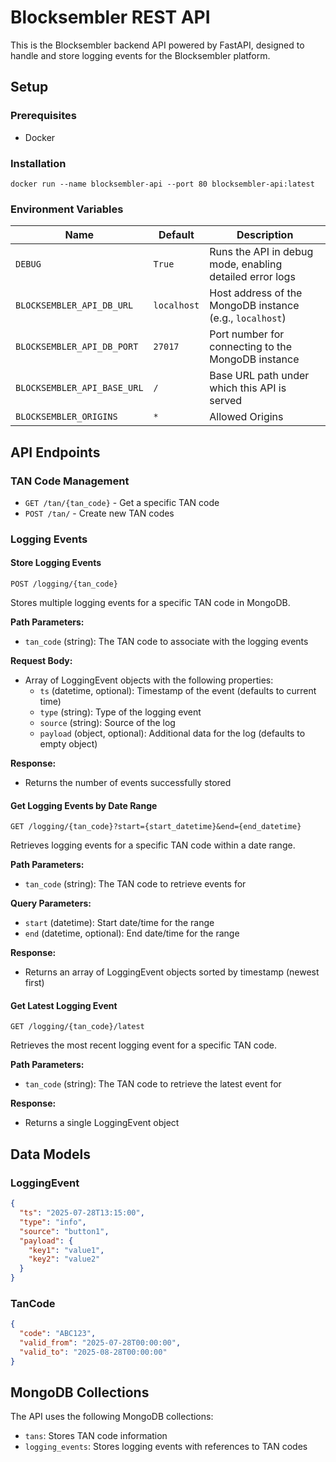 # Blocksembler REST API

This is the Blocksembler backend API powered by FastAPI, designed to handle and store logging events for the
Blocksembler platform.

## Setup

### Prerequisites

- Docker

### Installation

```shell
docker run --name blocksembler-api --port 80 blocksembler-api:latest
```

### Environment Variables

| Name                        | Default     | Description                                              |
|-----------------------------|-------------|----------------------------------------------------------|
| `DEBUG`                     | `True`      | Runs the API in debug mode, enabling detailed error logs |
| `BLOCKSEMBLER_API_DB_URL`   | `localhost` | Host address of the MongoDB instance (e.g., `localhost`) |
| `BLOCKSEMBLER_API_DB_PORT`  | `27017`     | Port number for connecting to the MongoDB instance       |
| `BLOCKSEMBLER_API_BASE_URL` | `/`         | Base URL path under which this API is served             |
| `BLOCKSEMBLER_ORIGINS`      | `*`         | Allowed Origins                                          |

## API Endpoints

### TAN Code Management

- `GET /tan/{tan_code}` - Get a specific TAN code
- `POST /tan/` - Create new TAN codes

### Logging Events

#### Store Logging Events

```
POST /logging/{tan_code}
```

Stores multiple logging events for a specific TAN code in MongoDB.

**Path Parameters:**

- `tan_code` (string): The TAN code to associate with the logging events

**Request Body:**

- Array of LoggingEvent objects with the following properties:
    - `ts` (datetime, optional): Timestamp of the event (defaults to current time)
    - `type` (string): Type of the logging event
    - `source` (string): Source of the log
    - `payload` (object, optional): Additional data for the log (defaults to empty object)

**Response:**

- Returns the number of events successfully stored

#### Get Logging Events by Date Range

```
GET /logging/{tan_code}?start={start_datetime}&end={end_datetime}
```

Retrieves logging events for a specific TAN code within a date range.

**Path Parameters:**

- `tan_code` (string): The TAN code to retrieve events for

**Query Parameters:**

- `start` (datetime): Start date/time for the range
- `end` (datetime, optional): End date/time for the range

**Response:**

- Returns an array of LoggingEvent objects sorted by timestamp (newest first)

#### Get Latest Logging Event

```
GET /logging/{tan_code}/latest
```

Retrieves the most recent logging event for a specific TAN code.

**Path Parameters:**

- `tan_code` (string): The TAN code to retrieve the latest event for

**Response:**

- Returns a single LoggingEvent object

## Data Models

### LoggingEvent

```json
{
  "ts": "2025-07-28T13:15:00",
  "type": "info",
  "source": "button1",
  "payload": {
    "key1": "value1",
    "key2": "value2"
  }
}
```

### TanCode

```json
{
  "code": "ABC123",
  "valid_from": "2025-07-28T00:00:00",
  "valid_to": "2025-08-28T00:00:00"
}
```

## MongoDB Collections

The API uses the following MongoDB collections:

- `tans`: Stores TAN code information
- `logging_events`: Stores logging events with references to TAN codes
